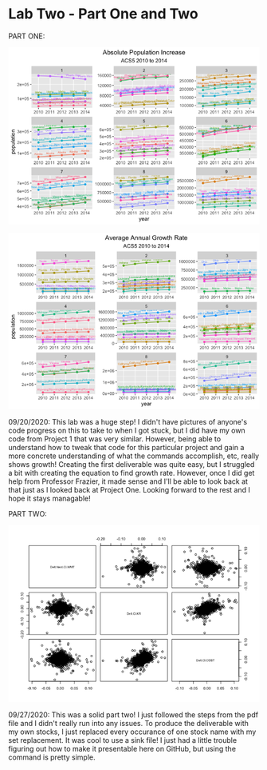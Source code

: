 # Lab Two - Part One and Two

PART ONE:

![](absolute_pop_increase.png)

![](avg_annual_growth_rt.png)

09/20/2020: This lab was a huge step! I didn't have pictures of anyone's code progress on this to take to when I got stuck, but I did have my own code from Project 1 that was very similar. However, being able to understand how to tweak that code for this particular project and gain a more concrete understanding of what the commands accomplish, etc, really shows growth! Creating the first deliverable was quite easy, but I struggled a bit with creating the equation to find growth rate. However, once I did get help from Professor Frazier, it made sense and I'll be able to look back at that just as I looked back at Project One. Looking forward to the rest and I hope it stays managable!

PART TWO:

![](lab2_part2_deliverable_1.png)

09/27/2020: This was a solid part two! I just followed the steps from the pdf file and I didn't really run into any issues. To produce the deliverable with my own stocks, I just replaced every occurance of one stock name with my set replacement. It was cool to use a sink file! I just had a little trouble figuring out how to make it presentable here on GitHub, but using the command is pretty simple.
